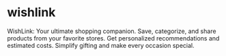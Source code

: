 # wishlink
WishLink: Your ultimate shopping companion. Save, categorize, and share products from your favorite stores. Get personalized recommendations and estimated costs. Simplify gifting and make every occasion special.
